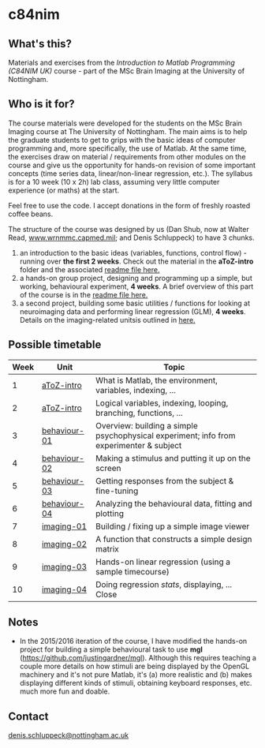 # c84nim  

## What's this?

Materials and exercises from the *Introduction to Matlab Programming (C84NIM UK)* course - part of the MSc Brain Imaging at the University of Nottingham.

## Who is it for?

The course materials were developed for the students on the MSc Brain Imaging course at The University of Nottingham. The main aims is to help the graduate students to get to grips with the basic ideas of computer programming and, more specifically, the use of Matlab. At the same time, the exercises draw on material / requirements from other modules on the course and give us the opportunity for hands-on revision of some important concepts (time series data, linear/non-linear regression, etc.).  The syllabus is for a 10 week (10 x 2h) lab class, assuming very little computer experience (or maths) at the start.

Feel free to use the code. I accept donations in the form of freshly roasted coffee beans.

The structure of the course was designed by us (Dan Shub, now at Walter Read, www.wrnmmc.capmed.mil; and Denis Schluppeck) to have 3 chunks.

1. an introduction to the basic ideas (variables, functions, control flow) - running over **the first 2 weeks**. Check out the material in the **aToZ-intro** folder and the associated [readme file here.](aToZ-intro/README.md)
2. a hands-on group project, designing and programming up a simple, but working, behavioural experiment, **4 weeks**. A brief overview of this part of the course is in the [readme file here.](behaviour-01/README.md)
3. a second project, building some basic utilities / functions for looking at neuroimaging data and performing linear regression (GLM), **4 weeks**. Details on the imaging-related unitsis outlined in [here.](imaging-01/README.md)

## Possible timetable

| Week  | Unit  | Topic        |
| ----- | ------------- | ----|  
| 1     | [aToZ-intro](aToZ-intro/README.md) |  What is Matlab, the environment, variables, indexing, ...  |
| 2     | [aToZ-intro](aToZ-intro/README.md)  |  Logical variables, indexing, looping, branching, functions, ... |
| 3     |  [behaviour-01](behaviour-01/README.md) | Overview: building a simple psychophysical experiment; info from experimenter & subject  |
| 4     | [behaviour-02](behaviour-02/README.md) | Making a stimulus and putting it up on the screen  |
| 5     | [behaviour-03](behaviour-03/README.md) | Getting responses from the subject & fine-tuning   |
| 6     | [behaviour-04](behaviour-04/README.md) | Analyzing the behavioural data, fitting and plotting  |
| 7     | [imaging-01](imaging-01/README.md)  | Building / fixing up a simple image viewer |
| 8     | [imaging-02](imaging-02/README.md)  | A function that constructs a simple design matrix  |
| 9     | [imaging-03](imaging-03/README.md)  | Hands-on linear regression (using a sample timecourse)  |
| 10     | [imaging-04](imaging-04/README.md)  | Doing regression *stats*, displaying, ... Close  |


## Notes

- In the 2015/2016 iteration of the course, I have modified the hands-on project for building a simple behavioural task to use **mgl** (https://github.com/justingardner/mgl). Although this requires teaching a couple more details on how stimuli are being displayed by the OpenGL machinery and it's not pure Matlab, it's (a) more realistic and (b) makes displaying different kinds of stimuli, obtaining keyboard responses, etc. much more fun and doable.


## Contact

denis.schluppeck@nottingham.ac.uk
